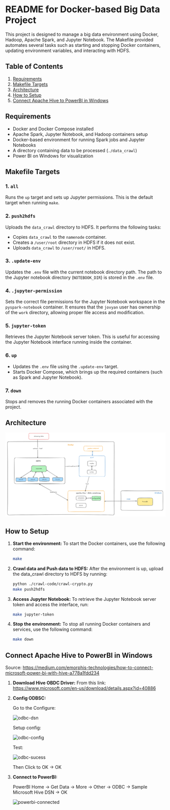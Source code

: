 # README for Docker-based Big Data Project

This project is designed to manage a big data environment using Docker, Hadoop, Apache Spark, and Jupyter Notebook. The Makefile provided automates several tasks such as starting and stopping Docker containers, updating environment variables, and interacting with HDFS.

## Table of Contents

1. [Requirements](#requirements)
2. [Makefile Targets](#makefile-targets)
3. [Architecture](#architecture)
4. [How to Setup](#how-to-setup)
5. [Connect Apache Hive to PowerBI in Windows](#connect-apache-hive-to-powerbi-in-windows)

## Requirements

- Docker and Docker Compose installed
- Apache Spark, Jupyter Notebook, and Hadoop containers setup
- Docker-based environment for running Spark jobs and Jupyter Notebooks
- A directory containing data to be processed (`./data_crawl`)
- Power BI on Windows for visualization

## Makefile Targets

### 1. `all`
Runs the `up` target and sets up Jupyter permissions. This is the default target when running `make`.

### 2. `push2hdfs`
Uploads the `data_crawl` directory to HDFS. It performs the following tasks:
- Copies `data_crawl` to the `namenode` container.
- Creates a `/user/root` directory in HDFS if it does not exist.
- Uploads `data_crawl` to `/user/root/` in HDFS.

### 3. `.update-env`
Updates the `.env` file with the current notebook directory path. The path to the Jupyter notebook directory (`NOTEBOOK_DIR`) is stored in the `.env` file.

### 4. `.jupyter-permission`
Sets the correct file permissions for the Jupyter Notebook workspace in the `pyspark-notebook` container. It ensures that the `jovyan` user has ownership of the `work` directory, allowing proper file access and modification.

### 5. `jupyter-token`
Retrieves the Jupyter Notebook server token. This is useful for accessing the Jupyter Notebook interface running inside the container.

### 6. `up`
- Updates the `.env` file using the `.update-env` target.
- Starts Docker Compose, which brings up the required containers (such as Spark and Jupyter Notebook).

### 7. `down`
Stops and removes the running Docker containers associated with the project.

## Architecture

   ![architecture](images/architecture.png) 

## How to Setup

1. **Start the environment:**
   To start the Docker containers, use the following command:
   ```bash
   make 
2. **Crawl data and Push data to HDFS:** 
   After the environment is up, upload the data_crawl directory to HDFS by running:
   ```bash
   python ./crawl-code/crawl-crypto.py
   make push2hdfs
3. **Access Jupyter Notebook:**
   To retrieve the Jupyter Notebook server token and access the interface, run:
   ```bash 
   make jupyter-token
4. **Stop the environment:**
   To stop all running Docker containers and services, use the following command:
   ```bash
   make down

## Connect Apache Hive to PowerBI in Windows

Source: https://medium.com/emorphis-technologies/how-to-connect-microsoft-power-bi-with-hive-a778a1fdd234

1. **Download Hive OBDC Driver:**
   From this link: https://www.microsoft.com/en-us/download/details.aspx?id=40886
2. **Config ODBSC:**
   
   Go to the Configure: 

   ![odbc-dsn](images/odbc-dsn.png) 

   Setup config:

   ![odbc-config](images/odbc-config.png) 

   Test:

   ![odbc-sucess](images/odbc-success.png) 

   Then Click to OK -> OK
3. **Connect to PowerBI:**
   
   PowerBI Home -> Get Data -> More -> Other -> ODBC -> Sample Microsoft Hive DSN -> OK

   ![powerbi-connected](images/powerbi-connected.png) 